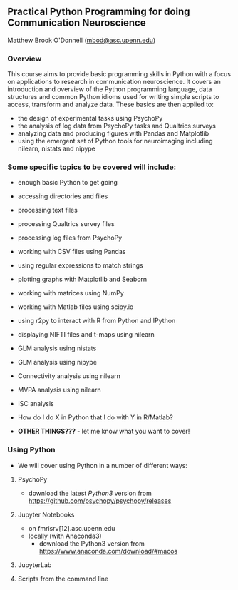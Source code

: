 ## Practical Python Programming for doing Communication Neuroscience

Matthew Brook O'Donnell (mbod@asc.upenn.edu)   


### Overview

This course aims to provide basic programming skills in Python with a focus
on applications to research in communication neuroscience. It covers an
introduction and overview of the Python programming language, data structures and
common Python idioms used for writing simple scripts to access, transform and
analyze data. These basics are then applied to:

* the design of experimental tasks using PsychoPy
* the analysis of log data from PsychoPy tasks and Qualtrics surveys
* analyzing data and producing figures with Pandas and Matplotlib
* using the emergent set of Python tools for neuroimaging including nilearn, nistats and nipype 	


### Some specific topics to be covered will include:

* enough basic Python to get going
* accessing directories and files
* processing text files
* processing Qualtrics survey files
* processing log files from PsychoPy
* working with CSV files using Pandas
* using regular expressions to match strings
* plotting graphs with Matplotlib and Seaborn
* working with matrices using NumPy
* working with Matlab files using scipy.io
* using r2py to interact with R from Python and IPython
* displaying NIFTI files and t-maps using nilearn
* GLM analysis using nistats 
* GLM analysis using nipype
* Connectivity analysis using nilearn
* MVPA analysis using nilearn
* ISC analysis
* How do I do X in Python that I do with Y in R/Matlab?


* **OTHER THINGS???** - let me know what you want to cover!


### Using Python


* We will cover using Python in a number of different ways:

1. PsychoPy
	* download the latest *Python3* version from https://github.com/psychopy/psychopy/releases

2. Jupyter Notebooks
	* on fmrisrv[12].asc.upenn.edu
	* locally (with Anaconda3)
		* download the Python3 version from https://www.anaconda.com/download/#macos

3. JupyterLab

4. Scripts from the command line

